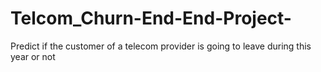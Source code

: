 # Telcom_Churn-End-End-Project-
Predict if the customer of a telecom provider is going to leave during this year or not

